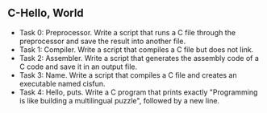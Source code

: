 ## C-Hello, World

- Task 0: Preprocessor. Write a script that runs a C file through the preprocessor and save the result into another file.
- Task 1: Compiler. Write a script that compiles a C file but does not link.
- Task 2: Assembler. Write a script that generates the assembly code of a C code and save it in an output file.
- Task 3: Name. Write a script that compiles a C file and creates an executable named cisfun.
- Task 4: Hello, puts. Write a C program that prints exactly "Programming is like building a multilingual puzzle", followed by a new line.
